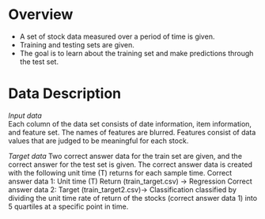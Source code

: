 # Overview
* A set of stock data measured over a period of time is given.
* Training and testing sets are given.
* The goal is to learn about the training set and make predictions through the test set.

# Data Description
*Input data*  
Each column of the data set consists of date information, item information, and feature set. The names of features are blurred. Features consist of data values that are judged to be meaningful for each stock.

*Target data*
Two correct answer data for the train set are given, and the correct answer for the test set is given. The correct answer data is created with the following unit time (T) returns for each sample time.
Correct answer data 1: Unit time (T) Return (train_target.csv) -> Regression
Correct answer data 2: Target (train_target2.csv)-> Classification classified by dividing the unit time rate of return of the stocks (correct answer data 1) into 5 quartiles at a specific point in time.
